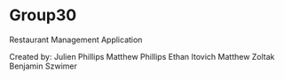 # Group30

Restaurant Management Application

Created by:
Julien Phillips
Matthew Phillips
Ethan Itovich
Matthew Zoltak
Benjamin Szwimer
